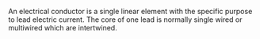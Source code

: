 ﻿An electrical conductor is a single linear element with the specific purpose to lead electric current. The core of one lead is normally single wired or multiwired which are intertwined.